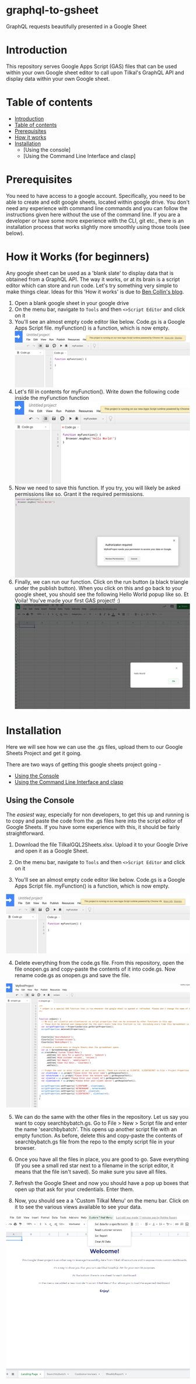 # graphql-to-gsheet
GraphQL requests beautifully presented in a Google Sheet

# Introduction 
This repository serves Google Apps Script (GAS) files that can be used within your own Google sheet editor to call upon Tilkal's GraphQL API and display data within your own Google sheet.

Table of contents
=================

<!--ts-->
   * [Introduction](#introduction)
   * [Table of contents](#table-of-contents)
   * [Prerequisites](#prerequisites)
   * [How it works](#how-it-works)
   * [Installation](#installation)
      * [Using the console]
      * [Using the Command Line Interface and clasp]
<!--te-->

# Prerequisites

You need to have access to a google account. Specifically, you need to be able to create and edit google sheets, located within google drive. 
You don't need any experience with command line commands and you can follow the instructions given here without the use of the command line. If you are a developer or have some more experience with the CLI, git etc., there is an installation process that works slightly more smoothly using those tools (see below). 

# How it Works (for beginners)

Any google sheet can be used as a 'blank slate' to display data that is obtained from a GraphQL API. The way it works, or at its brain is a script editor which can store and run code. Let's try something very simple to make things clear. Ideas for this 'How it works' is due to [Ben Collin's blog](https://www.benlcollins.com/apps-script/google-apps-script-beginner-guide/).

1. Open a blank google sheet in your google drive
2. On the menu bar, navigate to `Tools` and then  `<>Script Editor` and click on it
3. You'll see an almost empty code editor like below. Code.gs is a Google Apps Script file. myFunction() is a function, which is now empty. 
  ![Empty_code_editor](/Images/gaseditor.png)
4. Let's fill in contents for myFunction(). Write down the following code inside the myFunction function
  ![Hello-world_function](/Images/helloworld.png)
5. Now we need to save this function. If you try, you will likely be asked permissions like so. Grant it the required permissions.
  ![Seeking-permission](/Images/requirespermission.png)
6. Finally, we can run our function. Click on the run button (a black triangle under the publish button). When you click on this and go back to your google sheet, you should see the following Hello World popup like so. Et Voila! You've made your first GAS project! :) 
  ![HelloWorldpopup](/Images/hellowordbox.png)
  
  
 # Installation
 
 Here we will see how we can use the .gs files, upload them to our Google Sheets Project and get it going. 
 
 There are two ways of getting this google sheets project going -
 <!--ts-->
   * [Using the Console](#using-the-console)
   * [Using the Command Line Interface and clasp](#using-the-cli)
<!--te-->

## Using the Console

The *easiest* way, especially for non developers, to get this up and running is to copy and paste the code from the .gs files here into the script editor of Google Sheets. If you have some experience with this, it should be fairly straightforward. 

1. Download the file TilkalGQL2Sheets.xlsx. Upload it to your Google Drive and open it as a Google Sheet. 

2. On the menu bar, navigate to `Tools` and then  `<>Script Editor` and click on it

3. You'll see an almost empty code editor like below. Code.gs is a Google Apps Script file. myFunction() is a function, which is now empty.

![Empty_code_editor](/Images/gaseditor.png)

4. Delete everything from the code.gs file. From this repository, open the file onopen.gs and copy-paste the contents of it into code.gs. Now rename code.gs as      onopen.gs and save the file. 

![Onopen](/Images/onopen.png)
  
5. We can do the same with the other files in the repository. Let us say you want to copy searchbybatch.gs. Go to File > New > Script file and enter the name 'searchbybatch'. This opens up another script file with an empty function. As before, delete this and copy-paste the contents of searchbybatch.gs file from the repo to the empty script file in your browser. 

6. Once you have all the files in place, you are good to go. Save everything (If you see a small red star next to a filename in the script editor, it means that the file isn't saved). So make sure you save all files. 

7. Refresh the Google Sheet and now you should have a pop up boxes that open up that ask for your credentials. Enter them. 

8. Now, you should see a a 'Custom Tilkal Menu' on the menu bar. Click on it to see the various views available to see your data. 

![Custommenu](/Images/custommenu.png)
